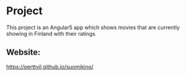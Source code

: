 # Project

This project is an Angular5 app which shows movies that are currently showing in Finland with their ratings.

## Website:

https://perttvil.github.io/suomikino/
